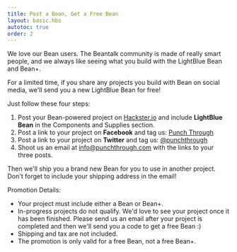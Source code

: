 ```yaml
---
title: Post a Bean, Get a Free Bean
layout: basic.hbs
autotoc: true
order: 2
---
```


We love our Bean users. The Beantalk community is made of really smart people, and we always like seeing what you build with the LightBlue Bean and Bean+.

For a limited time, if you share any projects you build with Bean on social media, we'll send you a new LightBlue Bean for free!

Just follow these four steps:

1. Post your Bean-powered project on [Hackster.io](http://hackster.io/punchthrough) and include **LightBlue Bean** in the Components and Supplies section.
2. Post a link to your project on **Facebook** and tag us: [Punch Through](https://www.facebook.com/punchthroughdesign)
3. Post a link to your project on **Twitter** and tag us: [@punchthrough](https://twitter.com/punchthrough)
4. Shoot us an email at [info@punchthrough.com](mailto:info@punchthrough.com) with the links to your three posts.

Then we'll ship you a brand new Bean for you to use in another project. Don't forget to include your shipping address in the email!

Promotion Details:

- Your project must include either a Bean or Bean+. 
- In-progress projects do not qualify. We'd love to see your project once it has been finished. Please send us an email after your project is completed and then we'll send you a code to get a free Bean :)
- Shipping and tax are not included.
- The promotion is only valid for a free Bean, not a free Bean+. 
